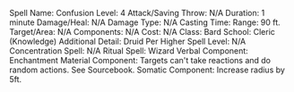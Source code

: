 
Spell Name: Confusion
Level: 4
Attack/Saving Throw: N/A
Duration: 1 minute
Damage/Heal: N/A
Damage Type: N/A
Casting Time: 
Range: 90 ft.
Target/Area: N/A
Components: N/A
Cost: N/A
Class: Bard
School:  Cleric (Knowledge)
Additional Detail:  Druid
Per Higher Spell Level: N/A
Concentration Spell: N/A
Ritual Spell:  Wizard
Verbal Component: Enchantment
Material Component: Targets can't take reactions and do random actions.  See Sourcebook.
Somatic Component: Increase radius by 5ft.
